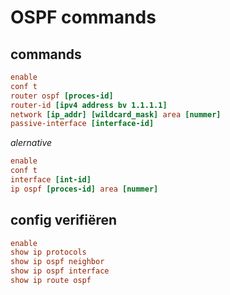 # OSPF commands

## commands
```ini
enable
conf t
router ospf [proces-id] 
router-id [ipv4 address bv 1.1.1.1]
network [ip_addr] [wildcard_mask] area [nummer] 
passive-interface [interface-id] 
```

*alernative*

```ini
enable
conf t
interface [int-id] 
ip ospf [proces-id] area [nummer] 
```

## config verifiëren

```ini
enable
show ip protocols
show ip ospf neighbor 
show ip ospf interface 
show ip route ospf 
```